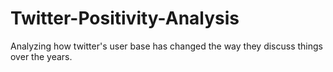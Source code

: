 # Twitter-Positivity-Analysis
Analyzing how twitter's user base has changed the way they discuss things over the years.
